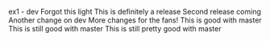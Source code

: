 ex1 - dev
Forgot this light
This is definitely a release
Second release coming
Another change on dev
More changes for the fans!
This is good with master
This is still good with master
This is still pretty good with master

